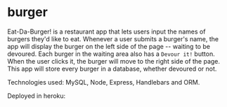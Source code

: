 # burger

Eat-Da-Burger! is a restaurant app that lets users input the names of burgers they'd like to eat. Whenever a user submits a burger's name, the app will display the burger on the left side of the page -- waiting to be devoured. Each burger in the waiting area also has a `Devour it!` button. When the user clicks it, the burger will move to the right side of the page. This app will store every burger in a database, whether devoured or not.

Technologies used: MySQL, Node, Express, Handlebars and ORM. 

Deployed in heroku: 

